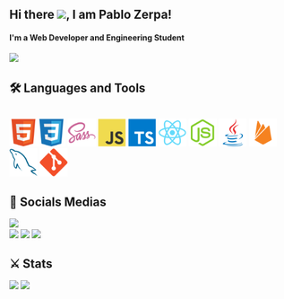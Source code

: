 ## Hi there <img src="https://raw.githubusercontent.com/MartinHeinz/MartinHeinz/master/wave.gif" width="30px">, I am Pablo Zerpa!

#### I'm a Web Developer and Engineering Student

<img src="https://media1.giphy.com/media/gh0RRgkTXedvF0pDc0/giphy.gif?cid=ecf05e47rdhhyeddfui0dg2l0jsly3ej4cm8n5c90bsuzv20&rid=giphy.gif&ct=g" />

## 🛠 Languages and Tools

<div style="display: inline-block"><br>
  <img src="https://raw.githubusercontent.com/devicons/devicon/7a4ca8aa871d6dca81691e018d31eed89cb70a76/icons/html5/html5-original.svg" width="50px" height="50"><img   src="https://raw.githubusercontent.com/devicons/devicon/7a4ca8aa871d6dca81691e018d31eed89cb70a76/icons/css3/css3-original.svg" width="50px" height="50">
  <img src="https://raw.githubusercontent.com/devicons/devicon/7a4ca8aa871d6dca81691e018d31eed89cb70a76/icons/sass/sass-original.svg" width="50px" height="50">
  <img src="https://raw.githubusercontent.com/devicons/devicon/7a4ca8aa871d6dca81691e018d31eed89cb70a76/icons/javascript/javascript-original.svg" width="50px"  height="50">
  <img src="https://raw.githubusercontent.com/devicons/devicon/7a4ca8aa871d6dca81691e018d31eed89cb70a76/icons/typescript/typescript-original.svg" width="50px"    height="50">
  <img src="https://raw.githubusercontent.com/devicons/devicon/7a4ca8aa871d6dca81691e018d31eed89cb70a76/icons/react/react-original.svg" width="50px" height="50">
  <img src="https://raw.githubusercontent.com/devicons/devicon/7a4ca8aa871d6dca81691e018d31eed89cb70a76/icons/nodejs/nodejs-original.svg" width="50px" height="50">
  <img src="https://raw.githubusercontent.com/devicons/devicon/7a4ca8aa871d6dca81691e018d31eed89cb70a76/icons/java/java-original.svg" width="50px" height="50">
  <img src="https://raw.githubusercontent.com/devicons/devicon/7a4ca8aa871d6dca81691e018d31eed89cb70a76/icons/firebase/firebase-plain.svg" width="50px" height="50">
  <img src="https://raw.githubusercontent.com/devicons/devicon/7a4ca8aa871d6dca81691e018d31eed89cb70a76/icons/mysql/mysql-original.svg" width="50px" height="50">
  <img src="https://raw.githubusercontent.com/devicons/devicon/7a4ca8aa871d6dca81691e018d31eed89cb70a76/icons/git/git-original.svg" width="50px" height="50">
</div>

## 📱 Socials Medias

<img src="https://i.pinimg.com/originals/3d/74/68/3d7468d1bb523674726ba6934a396566.gif" height="125em" />
<div>
  <a href="https://github.com/PabloZerpa" target="_blank"><img src="https://img.shields.io/badge/GitHub-100000?style=for-the-badge&logo=github&logoColor=white" target="_blank"></a>
  <a href="https://www.linkedin.com/in/pablo-zerpa/" target="_blank"><img src="https://img.shields.io/badge/LinkedIn-0077B5?style=for-the-badge&logo=linkedin&logoColor=white" target="_blank"></a>
  <a href="https://pabloz.hashnode.dev/" target="_blank"><img src="https://img.shields.io/badge/Hashnode-2962FF?style=for-the-badge&logo=hashnode&logoColor=white" target="_blank"></a>
</div>

## ⚔ Stats
<div>
  <img height="200em" src="https://github-readme-stats.vercel.app/api?username=PabloZerpa&show_icons=true&theme=tokyonight" />
  <img height="200em" src="https://github-readme-stats.vercel.app/api/top-langs/?username=PabloZerpa&layout=compact&show_icons=true&theme=tokyonight" />
</div>
